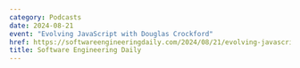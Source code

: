 ```yaml
---
category: Podcasts
date: 2024-08-21
event: "Evolving JavaScript with Douglas Crockford"
href: https://softwareengineeringdaily.com/2024/08/21/evolving-javascript-with-douglas-crockford
title: Software Engineering Daily
---
```

